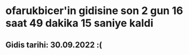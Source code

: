 # ofarukbicer'in gidisine son 2 gun 16 saat 49 dakika 15 saniye kaldi

## Gidis tarihi: 30.09.2022 :(